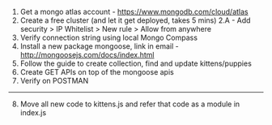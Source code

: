 1. Get a mongo atlas account - https://www.mongodb.com/cloud/atlas
2. Create a free cluster (and let it get deployed, takes 5 mins)
  2.A - Add security > IP Whitelist > New rule > Allow
  from anywhere
3. Verify connection string using local Mongo Compass
4. Install a new package mongoose, link in email -  http://mongoosejs.com/docs/index.html
5. Follow the guide to create collection, find and update kittens/puppies
6. Create GET APIs on top of the mongoose apis
7. Verify on POSTMAN
----
8. Move all new code to kittens.js  and refer that code as a module in index.js
